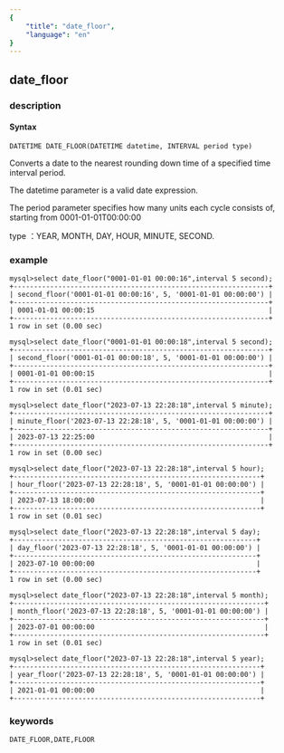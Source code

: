 ```yaml
---
{
    "title": "date_floor",
    "language": "en"
}
---
```


<!-- 
Licensed to the Apache Software Foundation (ASF) under one
or more contributor license agreements.  See the NOTICE file
distributed with this work for additional information
regarding copyright ownership.  The ASF licenses this file
to you under the Apache License, Version 2.0 (the
"License"); you may not use this file except in compliance
with the License.  You may obtain a copy of the License at

  http://www.apache.org/licenses/LICENSE-2.0

Unless required by applicable law or agreed to in writing,
software distributed under the License is distributed on an
"AS IS" BASIS, WITHOUT WARRANTIES OR CONDITIONS OF ANY
KIND, either express or implied.  See the License for the
specific language governing permissions and limitations
under the License.
-->

## date_floor
### description
#### Syntax

`DATETIME DATE_FLOOR(DATETIME datetime, INTERVAL period type)`


Converts a date to the nearest rounding down time of a specified time interval period.

The datetime parameter is a valid date expression.

The period parameter specifies how many units each cycle consists of, starting from 0001-01-01T00:00:00

type ：YEAR, MONTH, DAY, HOUR, MINUTE, SECOND.

### example

```
mysql>select date_floor("0001-01-01 00:00:16",interval 5 second);
+---------------------------------------------------------------+
| second_floor('0001-01-01 00:00:16', 5, '0001-01-01 00:00:00') |
+---------------------------------------------------------------+
| 0001-01-01 00:00:15                                           |
+---------------------------------------------------------------+
1 row in set (0.00 sec)

mysql>select date_floor("0001-01-01 00:00:18",interval 5 second);
+---------------------------------------------------------------+
| second_floor('0001-01-01 00:00:18', 5, '0001-01-01 00:00:00') |
+---------------------------------------------------------------+
| 0001-01-01 00:00:15                                           |
+---------------------------------------------------------------+
1 row in set (0.01 sec)

mysql>select date_floor("2023-07-13 22:28:18",interval 5 minute);
+---------------------------------------------------------------+
| minute_floor('2023-07-13 22:28:18', 5, '0001-01-01 00:00:00') |
+---------------------------------------------------------------+
| 2023-07-13 22:25:00                                           |
+---------------------------------------------------------------+
1 row in set (0.00 sec)

mysql>select date_floor("2023-07-13 22:28:18",interval 5 hour);
+-------------------------------------------------------------+
| hour_floor('2023-07-13 22:28:18', 5, '0001-01-01 00:00:00') |
+-------------------------------------------------------------+
| 2023-07-13 18:00:00                                         |
+-------------------------------------------------------------+
1 row in set (0.01 sec)

mysql>select date_floor("2023-07-13 22:28:18",interval 5 day);
+------------------------------------------------------------+
| day_floor('2023-07-13 22:28:18', 5, '0001-01-01 00:00:00') |
+------------------------------------------------------------+
| 2023-07-10 00:00:00                                        |
+------------------------------------------------------------+
1 row in set (0.00 sec)

mysql>select date_floor("2023-07-13 22:28:18",interval 5 month);
+--------------------------------------------------------------+
| month_floor('2023-07-13 22:28:18', 5, '0001-01-01 00:00:00') |
+--------------------------------------------------------------+
| 2023-07-01 00:00:00                                          |
+--------------------------------------------------------------+
1 row in set (0.01 sec)

mysql>select date_floor("2023-07-13 22:28:18",interval 5 year);
+-------------------------------------------------------------+
| year_floor('2023-07-13 22:28:18', 5, '0001-01-01 00:00:00') |
+-------------------------------------------------------------+
| 2021-01-01 00:00:00                                         |
+-------------------------------------------------------------+

```

### keywords

    DATE_FLOOR,DATE,FLOOR
